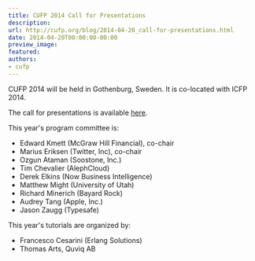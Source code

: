 ```yaml
---
title: CUFP 2014 Call for Presentations
description:
url: http://cufp.org/blog/2014-04-20_call-for-presentations.html
date: 2014-04-20T00:00:00-00:00
preview_image:
featured:
authors:
- cufp
---
```




<p>CUFP 2014 will be held in Gothenburg, Sweden. It is co-located with
ICFP 2014.</p>
<p>The call for presentations is available
<a href="http://cufp.org/2014/call-for-presentations.html">here</a>.</p>
<p>This year's program committee is:</p>
<ul><li>Edward Kmett (McGraw Hill Financial), co-chair</li><li>Marius Eriksen (Twitter, Inc), co-chair</li><li>Ozgun Ataman (Soostone, Inc.)</li><li>Tim Chevalier (AlephCloud)</li><li>Derek Elkins (Now Business Intelligence)</li><li>Matthew Might (University of Utah)</li><li>Richard Minerich (Bayard Rock)</li><li>Audrey Tang (Apple, Inc.)</li><li>Jason Zaugg (Typesafe)</li></ul>

<p>This year's tutorials are organized by:</p>
<ul><li>Francesco Cesarini (Erlang Solutions)</li><li>Thomas Arts, Quviq AB</li></ul>
